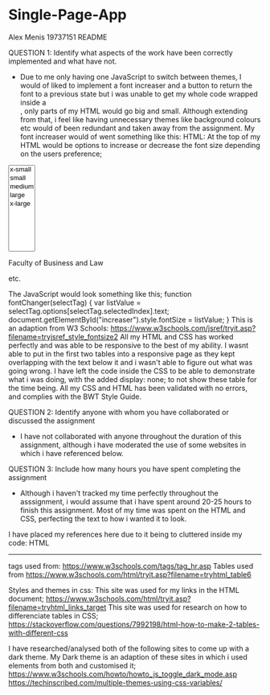 # Single-Page-App
Alex Menis 19737151
README

QUESTION 1: Identify what aspects of the work have been correctly implemented and what have not.

- Due to me only having one JavaScript to switch between themes, I would of liked to implement 
a font increaser and a button to return the font to a previous state but i was unable to get
my whole code wrapped inside a <div class>, only parts of my HTML would go big and small. 
Although extending from that, i feel like having unnecessary themes like background colours etc
would of been redundant and taken away from the assignment. 
My font increaser would of went something like this:
HTML: At the top of my HTML would be options to increase or decrease the font size depending on 
the users preference;


<select onchange="fontChanger(this);" size="10">
  <option>x-small</option>
  <option>small</option>
  <option>medium</option>
  <option>large</option>
  <option>x-large</option>  
</select>

<p id="increaser">Faculty of Business and Law</p>
etc. 

The JavaScript would look something like this;
function fontChanger(selectTag) {
  var listValue = selectTag.options[selectTag.selectedIndex].text;
  document.getElementById("increaser").style.fontSize = listValue;
}
This is an adaption from W3 Schools: https://www.w3schools.com/jsref/tryit.asp?filename=tryjsref_style_fontsize2
All my HTML and CSS has worked perfectly and was able to be responsive to the best of my 
ability. I wasnt able to put in the first two tables into a responsive page as they kept
overlapping with the text below it and i wasn't able to figure out what was going wrong. I have
left the code inside the CSS to be able to demonstrate what i was doing, with the added 
display: none; to not show these table for the time being. 
All my CSS and HTML has been validated with no errors, and complies with the BWT Style Guide.

QUESTION 2: Identify anyone with whom you have collaborated or discussed the assignment

- I have not collaborated with anyone throughout the duration of this assignment, although 
i have moderated the use of some websites in which i have referenced below.

QUESTION 3: Include how many hours you have spent completing the assignment

- Although i haven't tracked my time perfectly throughout the asssignment, i would assume that 
i have spent around 20-25 hours to finish this assignment. Most of my time was spent on the
HTML and CSS, perfecting the text to how i wanted it to look. 


I have placed my references here due to it being to cluttered inside my code:
HTML <hr> tags used from: https://www.w3schools.com/tags/tag_hr.asp 
Tables used from https://www.w3schools.com/html/tryit.asp?filename=tryhtml_table6 

Styles and themes in css:
This site was used for my links in the HTML document;
https://www.w3schools.com/html/tryit.asp?filename=tryhtml_links_target 
This site was used for research on how to differenciate tables in CSS;
https://stackoverflow.com/questions/7992198/html-how-to-make-2-tables-with-different-css 

I have researched/analysed both of the following sites to come up with a dark theme.
My Dark theme is an adaption of these sites in which i used elements from both and customised it;
https://www.w3schools.com/howto/howto_js_toggle_dark_mode.asp
https://techinscribed.com/multiple-themes-using-css-variables/
